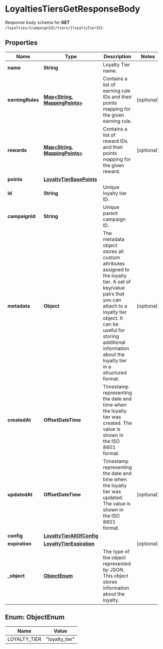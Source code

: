 

# LoyaltiesTiersGetResponseBody

Response body schema for **GET** `/loyalties/{campaignId}/tiers/{loyaltyTierId}`.

## Properties

| Name | Type | Description | Notes |
|------------ | ------------- | ------------- | -------------|
|**name** | **String** | Loyalty Tier name. |  |
|**earningRules** | [**Map&lt;String, MappingPoints&gt;**](MappingPoints.md) | Contains a list of earning rule IDs and their points mapping for the given earning rule. |  [optional] |
|**rewards** | [**Map&lt;String, MappingPoints&gt;**](MappingPoints.md) | Contains a list of reward IDs and their points mapping for the given reward. |  [optional] |
|**points** | [**LoyaltyTierBasePoints**](LoyaltyTierBasePoints.md) |  |  |
|**id** | **String** | Unique loyalty tier ID. |  |
|**campaignId** | **String** | Unique parent campaign ID. |  |
|**metadata** | **Object** | The metadata object stores all custom attributes assigned to the loyalty tier. A set of key/value pairs that you can attach to a loyalty tier object. It can be useful for storing additional information about the loyalty tier in a structured format. |  [optional] |
|**createdAt** | **OffsetDateTime** | Timestamp representing the date and time when the loyalty tier was created. The value is shown in the ISO 8601 format. |  |
|**updatedAt** | **OffsetDateTime** | Timestamp representing the date and time when the loyalty tier was updated. The value is shown in the ISO 8601 format. |  [optional] |
|**config** | [**LoyaltyTierAllOfConfig**](LoyaltyTierAllOfConfig.md) |  |  |
|**expiration** | [**LoyaltyTierExpiration**](LoyaltyTierExpiration.md) |  |  [optional] |
|**_object** | [**ObjectEnum**](#ObjectEnum) | The type of the object represented by JSON. This object stores information about the loyalty. |  |



## Enum: ObjectEnum

| Name | Value |
|---- | -----|
| LOYALTY_TIER | &quot;loyalty_tier&quot; |



